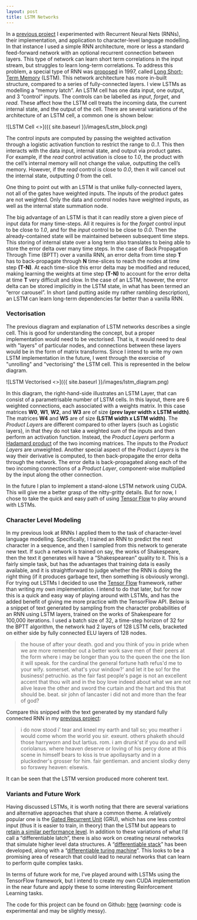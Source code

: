 ```yaml
---
layout: post
title: LSTM Networks
---
```


In a [previous project](https://osushkov.github.io/rnns/) I experimented with Recurrent Neural Nets (RNNs), their implementation, and application to character-level language modelling. In that instance I used a simple RNN architecture, more or less a standard feed-forward network with an optional recurrent connection between layers. This type of network can learn short term correlations in the input stream, but struggles to learn long-term correlations. To address this problem, a special type of RNN was [proposed](http://deeplearning.cs.cmu.edu/pdfs/Hochreiter97_lstm.pdf) in 1997, called [Long Short-Term Memory](https://en.wikipedia.org/wiki/Long_short-term_memory) (LSTM). This network architecture has more in-built structure, compared to a series of fully-connected layers. I view LSTMs as modelling a “memory latch”. An LSTM cell has one data input, one output, and 3 “control” inputs. The controls can be labelled as *input*, *forget*, and *read*. These affect how the LSTM cell treats the incoming data, the current internal state, and the output of the cell. There are several variations of the architecture of an LSTM cell, a common one is shown below:

![LSTM Cell <>]({{ site.baseurl }}/images/Lstm_block.png)

The control inputs are computed by passing the weighted activation through a logistic activation function to restrict the range to *0..1*. This then interacts with the data input, internal state, and output via product gates. For example, if the *read* control activation is close to *1.0*, the product with the cell’s internal memory will not change the value, outputting the cell’s memory. However, if the *read* control is close to *0.0*, then it will cancel out the internal state, outputting *0* from the cell.

One thing to point out with an LSTM is that unlike fully-connected layers, not all of the gates have weighted inputs. The inputs of the product gates are not weighted. Only the data and control nodes have weighted inputs, as well as the internal state summation node.

The big advantage of an LSTM is that it can readily store a given piece of input data for many time-steps. All it requires is for the *forget* control input to be close to *1.0*, and for the *input* control to be close to *0.0*. Then the already-contained state will be maintained between subsequent time steps. This storing of internal state over a long term also translates to being able to store the error delta over many time steps. In the case of Back Propagation Through Time (BPTT) over a vanilla RNN, an error delta from time step **T** has to back-propagate through **N** time-slices to reach the nodes at time step **(T-N)**. At each time-slice this error delta may be modified and reduced, making learning the weights at time step **(T-N)** to account for the error delta at time **T** very difficult and slow. In the case of an LSTM, however, the error delta can be stored implicitly in the LSTM state, in what has been termed an “error carousel”. In short (and putting aside my rather rambling description), an LSTM can learn long-term dependencies far better than a vanilla RNN.

### Vectorisation
The previous diagram and explanation of LSTM networks describes a single cell. This is good for understanding the concept, but a proper implementation would need to be vectorised. That is, it would need to deal with "layers" of particular nodes, and connections between these layers would be in the form of matrix transforms. Since I intend to write my own LSTM implementation in the future, I went through the exercise of "unrolling" and "vectorising" the LSTM cell. This is represented in the below diagram.

![LSTM Vectorised <>]({{ site.baseurl }}/images/lstm_diagram.png)

In this diagram, the right-hand-side illustrates an LSTM Layer, that can consist of a parametrisable number of LSTM cells. In this layout, there are 6 weighted connections, each associated with a weights matrix. In this case matrices **W0**, **W1**, **W2**, and **W3** are of size **(prev layer  width  x  LSTM width)**. The matrices **W4** and **W5** are of size **(LSTM width  x  LSTM width)**. 
The *Product Layers* are different compared to other layers (such as Logistic layers), in that they do not take a weighted sum of the inputs and then perform an activation function. Instead, the *Product Layers* perform a [Hadamard product](https://en.wikipedia.org/wiki/Hadamard_product_(matrices)) of the two incoming matrices. The inputs to the *Product Layers* are unweighted. Another special aspect of the *Product Layers* is the way their derivative is computed, to then back-propagate the error delta through the network. The error delta is back-propagated along each of the two incoming connections of a *Product Layer*, component-wise multiplied by the input along the other connection.

In the future I plan to implement a stand-alone LSTM network using CUDA. This will give me a better grasp of the nitty-gritty details. But for now, I chose to take the quick and easy path of using [Tensor Flow](https://www.tensorflow.org/) to play around with LSTMs.

### Character Level Modeling
In my previous look at RNNs I applied them to the task of character-level language modelling. Specifically, I trained an RNN to predict the next character in a sequence, and then I sampled from this network to generate new text. If such a network is trained on say, the works of Shakespeare, then the text it generates will have a “Shakespearean” quality to it. This is a fairly simple task, but has the advantages that training data is easily available, and it is straightforward to judge whether the RNN is doing the right thing (if it produces garbage text, then something is obviously wrong). 
For trying out LSTMs I decided to use the [Tensor Flow](https://www.tensorflow.org/) framework, rather than writing my own implementation. I intend to do that later, but for now this is a quick and easy way of playing around with LSTMs, and has the added benefit of giving me more practice with the TensorFlow API.
Below is a snippet of text generated by sampling from the character probabilities of an RNN using LSTM layers, trained on the works of Shakespeare for 100,000 iterations. I used a batch size of 32, a time-step horizon of 32 for the BPTT algorithm, the network had 2 layers of 128 LSTM cells, bracketed on either side by fully connected ELU layers of 128 nodes.


> the house of after your death. god and you think of you in pride when we are more remember out a better
> work save men of their peers at the form where i may be longer than you to the queen the one the lion
> it will speak. for the cardinal the general fortune hath refus'd me to your wify. somerset. what's your
> window?' and let it be so! for the business! petruchio. as the fair fast people's page is not an excellent
> accent that thou wilt and in the boy love indeed about what we are not alive leave the other and sword
> the curtain and the hart and this that should be. beat. sir john of lancaster i did not and more than
> the fear of god?

Compare this snipped with the text generated by my standard fully connected RNN in my [previous project](https://osushkov.github.io/rnns/):

> i do now stood i' tear and kneel my earth and tall so; you meather i would come whom the world you sir.
> exeunt. others phaketh should those harryworn and but lartius. rom. i am drunk'st if you do and will
> coriolanus. where heaven deserve or loving of his percy done at this scene in himself bears to kiss
> is true apollaysarty and in a pluckedner's grosser for him. fair gentleman. and ancient slodky deny
> so forswey heaven: elsewis.


It can be seen that the LSTM version produced more coherent text.


### Variants and Future Work
Having discussed LSTMs, it is worth noting that there are several variations and alternative approaches that share a common theme. A relatively popular one is the [Gated Recurrent Unit](https://en.wikipedia.org/wiki/Gated_recurrent_unit) (GRU), which has one less control input (thus it is easier to train, in theory) than the LSTM but appears to [retain a similar performance level](https://arxiv.org/pdf/1412.3555v1.pdf). In addition to these variations of what I’d call a “differentiable latch”, there is also work on creating neural networks that simulate higher level data structures. A “[differentiable stack](https://arxiv.org/pdf/1506.02516.pdf)” has been developed, along with a “[differentiable turing machine](https://arxiv.org/pdf/1410.5401v2.pdf)”. This looks to be a promising area of research that could lead to neural networks that can learn to perform quite complex tasks.


In terms of future work for me, I’ve played around with LSTMs using the TensorFlow framework, but I intend to create my own CUDA implementation in the near future and apply these to some interesting Reinforcement Learning tasks.

The code for this project can be found on Github: [here](https://github.com/osushkov/tf_lstm) (*warning:* code is experimental and may be slightly messy).

